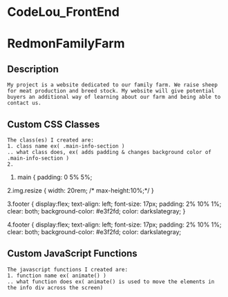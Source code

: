 # CodeLou_FrontEnd
# RedmonFamilyFarm

## Description
```
My project is a website dedicated to our family farm. We raise sheep for meat production and breed stock. My website will give potential buyers an additional way of learning about our farm and being able to contact us.
```
## Custom CSS Classes
```
The class(es) I created are:
1. class name ex( .main-info-section )
.. what class does, ex( adds padding & changes background color of .main-info-section )
2.
```
1. main {
    padding: 0 5% 5%;

2.img.resize {
  width: 20rem;
/*  max-height:10%;*/
}

3.footer {
    display:flex;
    text-align: left;
    font-size: 17px;
    padding: 2% 10% 1%;
    clear: both;
    background-color: #e3f2fd;
    color: darkslategray;
}

4.footer {
    display:flex;
    text-align: left;
    font-size: 17px;
    padding: 2% 10% 1%;
    clear: both;
    background-color: #e3f2fd;
    color: darkslategray;
## Custom JavaScript Functions
```
The javascript functions I created are:
1. function name ex( animate() )
.. what function does ex( animate() is used to move the elements in the info div across the screen)
```